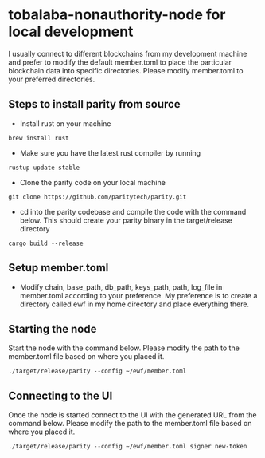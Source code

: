 # tobalaba-nonauthority-node for local development

I usually connect to different blockchains from my development machine and prefer to modify the default member.toml to place the particular blockchain data into specific directories. Please modify member.toml to your preferred directories.

## Steps to install parity from source
-  Install rust on your machine
```
brew install rust
```
-  Make sure you have the latest rust compiler by running 
```
rustup update stable
```
-  Clone the parity code on your local machine
```
git clone https://github.com/paritytech/parity.git
```
- cd into the parity codebase and compile the code with the command below. This should create your parity binary in the target/release directory
```
cargo build --release
```

## Setup member.toml
-  Modify chain, base_path, db_path, keys_path, path, log_file in member.toml according to your preference. My preference is to create a directory called ewf in my home directory and place everything there.

## Starting the node
Start the node with the command below. Please modify the path to the member.toml file based on where you placed it.
```
./target/release/parity --config ~/ewf/member.toml
```
## Connecting to the UI
Once the node is started connect to the UI with the generated URL from the command below. Please modify the path to the member.toml file based on where you placed it.
```
./target/release/parity --config ~/ewf/member.toml signer new-token
```
